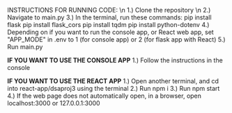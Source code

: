 INSTRUCTIONS FOR RUNNING CODE: \n
1.) Clone the repository \n
2.) Navigate to main.py
3.) In the terminal, run these commands:
    pip install flask
    pip install flask_cors
    pip install tqdm
    pip install python-dotenv
4.) Depending on if you want to run the console app, or React web app, set "APP_MODE" in .env to 1 (for console app) or 2 (for flask app with React)
5.) Run main.py

**IF YOU WANT TO USE THE CONSOLE APP**
1.) Follow the instructions in the console

**IF YOU WANT TO USE THE REACT APP**
1.) Open another terminal, and cd into react-app/dsaproj3 using the terminal
2.) Run npm i
3.) Run npm start
4.) If the web page does not automatically open, in a browser, open localhost:3000 or 127.0.0.1:3000
